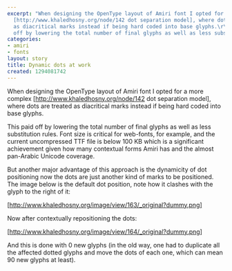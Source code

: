 ```yaml
---
excerpt: "When designing the OpenType layout of Amiri font I opted for a more complex
  [http://www.khaledhosny.org/node/142 dot separation model], where dots are treated
  as diacritical marks instead if being hard coded into base glyphs.\r\n\r\nThis paid
  off by lowering the total number of final glyphs as well as less substitution rules."
categories:
- amiri
- fonts
layout: story
title: Dynamic dots at work
created: 1294081742
---
```

When designing the OpenType layout of Amiri font I opted for a more complex [http://www.khaledhosny.org/node/142 dot separation model], where dots are treated as diacritical marks instead if being hard coded into base glyphs.

This paid off by lowering the total number of final glyphs as well as less substitution rules. Font size is critical for web-fonts, for example, and the current uncompressed TTF file is below 100 KB which is a significant achievement given how many contextual forms Amiri has and the almost pan-Arabic Unicode coverage.

But another major advantage of this approach is the dynamicity of dot positioning now the dots are just another kind of marks to be positioned. The image below is the default dot position, note how it clashes with the glyph to the right of it:

[http://www.khaledhosny.org/image/view/163/_original?dummy.png]

Now after contextually repositioning the dots:

[http://www.khaledhosny.org/image/view/164/_original?dummy.png]

And this is done with 0 new glyphs (in the old way, one had to duplicate all the affected dotted glyphs and move the dots of each one, which can mean 90 new glyphs at least).
